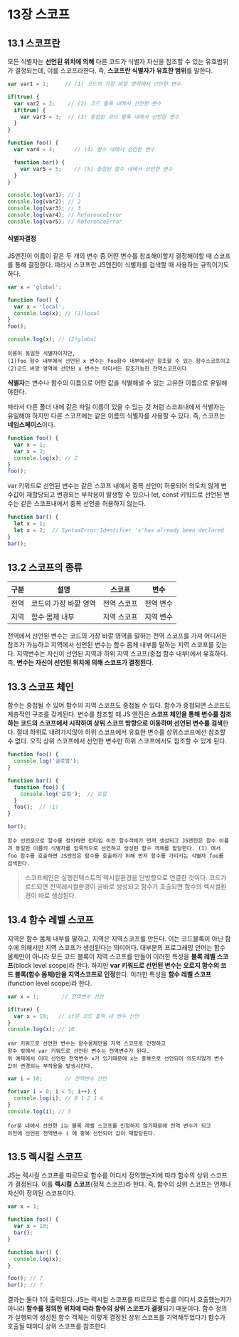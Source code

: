 # 13장 스코프

## 13.1 스코프란

모든 식별자는 **선언된 위치에 의해** 다른 코드가 식별자 자신을 참조할 수 있는 유효범위가 결정되는데, 이를 스코프라한다. 즉, **스코프란 식별자가 유효한 범위**를 말한다.

```js
var var1 = 1;     // (1) 코드의 가장 바깥 영역에서 선언한 변수

if(true) {
  var var2 = 2;    // (2) 코드 블록 내에서 선언한 변수
  if(true) {
    var var3 = 3;  // (3) 중첩된 코드 블록 내에서 선언한 변수
  }
}

function foo() {
  var var4 = 4;      // (4) 함수 내에서 선언한 변수

  function bar() {
    var var5 = 5;    // (5) 중첩된 함수 내에서 선언한 변수
  }
}

console.log(var1); // 1
console.log(var2); // 2
console.log(var3); // 3
console.log(var4); // ReferenceError
console.log(var5); // ReferenceError
```

#### 식별자결정

JS엔진이 이름이 같은 두 개의 변수 중 어떤 변수를 참조해야할지 결정해야할 때 스코프를 통해 결정한다. 따라서 스코프란 JS엔진이 식별자를 검색할 때 사용하는 규칙이기도하다.

```js
var x = 'global';

function foo() {
  var x = 'local';
  console.log(x); // (1)local
}
foo();

console.log(x); // (2)global
```
    이름이 동일한 식별자이지만,
    (1)foo 함수 내부에서 선언된 x 변수는 foo함수 내부에서만 참조할 수 있는 함수스코프이고
    (2)코드 바깥 영역에 선언된 x 변수는 어디서든 참조가능한 전역스코프이다

**식별자**는 변수나 함수의 이름으로 어떤 값을 식별해낼 수 있는 고유한 이름으로 유일해야한다.

따라서 다른 폴더 내에 같은 파일 이름이 있을 수 있는 것 처럼 스코프내에서 식별자는 유일해야 하지만 다른 스코프에는 같은 이름의 식별자를 사용할 수 있다. 즉, 스코프는 **네임스페이스**이다.

```js
function foo() {
  var x = 1;
  var x = 2;
  console.log(x); // 2
}
foo();
```
var 키워드로 선언된 변수는 같은 스코프 내에서 중복 선언이 허용되어 의도치 않게 변수값이 재할당되고 변경되는 부작용이 발생할 수 있으나 let, const 키워드로 선언된 변수는 같은 스코프내에서 중복 선언을 허용하지 않는다.
```js
function bar() {
  let x = 1;
  let x = 2;  // SyntaxError:Identifier 'x'has already been declared
}
bar();
```

## 13.2 스코프의 종류

구분 | 설명 | 스코프 | 변수
---|---|---|---
전역 | 코드의 가장 바깥 영역 | 전역 스코프 | 전역 변수
지역 | 함수 몸체 내부 | 지역 스코프 | 지역 변수

전역에서 선언된 변수는 코드의 가장 바깥 영역을 말하는 전역 스코프를 가져 어디서든 참조가 가능하고 지역에서 선언된 변수는 함수 몸체 내부를 말하는 지역 스코프를 갖는다. 지역변수는 자신이 선언된 지역과 하위 지역 스코프(중첩 함수 내부)에서 유효하다. 즉, **변수는 자신이 선언된 위치에 의해 스코프가 결정된다**.


## 13.3 스코프 체인

함수는 중첩될 수 있어 함수의 지역 스코프도 중첩될 수 있다. 함수가 중첩되면 스코프도 계층적인 구조를 갖게된다. 변수를 참조할 때 JS 엔진은 **스코프 체인을 통해 변수를 참조하는 코드의 스코프에서 시작하여 상위 스코프 방향으로 이동하며 선언된 변수를 검색**한다. 절대 하위로 내려가지않아 하위 스코프에서 유효한 변수를 상위스코프에선 참조할 수 없다. 오직 상위 스코프에서 선언한 변수만 하위 스코프에서도 참조할 수 있게 된다.

```js
function foo() {
  console.log('글로벌');
}

function bar() {
  function foo() {
    console.log('로컬');  // 로컬
  }
  foo();  // (1)
}

bar();
```
    함수 선언문으로 함수를 정의하면 런타임 이전 함수객체가 먼저 생성되고 JS엔진은 함수 이름과 동일한 이름의 식별자를 암묵적으로 선언하고 생성된 함수 객체를 할당한다. (1) 에서 foo 함수를 호출하면 JS엔진은 함수를 호출하기 위해 먼저 함수를 가리키는 식별자 foo를 검색한다.

> 스코프체인은 실행컨텍스트의 렉시컬환경을 단방향으로 연결한 것이다.
> 코드가 로드되면 전역레시컬환경이 곧바로 생성되고
> 함수가 호출되면 함수의 렉시컬환경이 바로 생성된다.


## 13.4 함수 레벨 스코프

지역은 함수 몸체 내부를 말하고, 지역은 지역스코프를 만든다. 이는 코드블록이 아닌 함수에 의해서만 지역 스코프가 생성된다는 의미이다. 대부분의 프로그래밍 언어는 함수 몸체만이 아니라 모든 코드 블록이 지역 스코프를 만들어 이러한 특성을 **블록 레벨 스코프**(block level scope)라 한다. 하지만 **var 키워드로 선언된 변수는 오로지 함수의 코드 블록(함수 몸체)만을 지역스코프로 인정**한다. 이러한 특성을 **함수 레벨 스코프**(function level scope)라 한다.



```js
var x = 1;       // 전역변수 선언

if(ture) {
  var x = 10;   // if문 코드 블럭 내 변수 선언
}
console.log(x); // 10
```
    var 키워드로 선언한 변수는 함수몸체만을 지역 스코프로 인정하고
    함수 밖에서 var 키워드로 선언된 변수는 전역변수가 된다.
    위 예제에서 이미 선언된 전역변수 x가 있기때문에 x는 중복으로 선언되어 의도치않게 변수 값이 변경되는 부작용을 발생시킨다.

```js
var i = 10;       // 전역변수 선언

for(var i = 0; i < 5; i++) {
  console.log(i); // 0 1 2 3 4
}
console.log(i); // 5
```
    for문 내에서 선언한 i는 블록 레벨 스코프를 인정하지 않기때문에 전역 변수가 되고
    이전에 선언된 전역변수 i 에 중복 선언되어 값이 재할당된다.


## 13.5 렉시컬 스코프

JS는 렉시컬 스코프를 따르므로 함수를 어디서 정의했는지에 따라 함수의 상위 스코프가 결정된다. 이를 **렉시컬 스코프**(정적 스코프)라 한다. 즉, 함수의 상위 스코프는 언제나 자신이 정의된 스코프이다.

```js
var x = 1;

function foo() {
  var x = 10;
  bar();
}

function bar() {
  console.log(x);
}

foo(); // ?
bar(); // ?
```
결과는 둘다 1이 출력된다. JS는 렉시컬 스코프를 따르므로 함수를 어디서 호출했는지가 아니라 **함수를 정의한 위치에 따라 함수의 상위 스코프가 결정**되기 때문이다. 함수 정의가 실행되어 생성된 함수 객체는 이렇게 결정된 상위 스코프를 기억해두었다가 함수가 호출될 때마다 상위 스코프를 참조한다.
